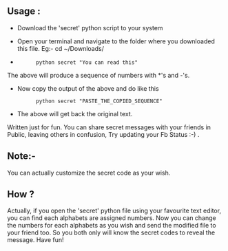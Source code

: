 Usage :
--------

* Download the 'secret' python script to your system

* Open your terminal and navigate to the folder where you downloaded this file.
   Eg:- cd ~/Downloads/

*			python secret "You can read this"

The above will produce a sequence of numbers with *'s and -'s.

* Now copy the output of the above and do like this
			
			python secret "PASTE_THE_COPIED_SEQUENCE"

* The above will get back the original text.

Written just for fun. You can share secret messages with your friends in Public, leaving others in confusion, Try updating your Fb Status :-) .

Note:-
------

You can actually customize the secret code as your wish.

How ?
---
	
Actually, if you open the 'secret' python file using your favourite text editor, you can find each alphabets are assigned numbers.
Now you can change the numbers for each alphabets as you wish and send the modified file to your friend too. So you both only will know the secret codes to reveal the message. Have fun! 